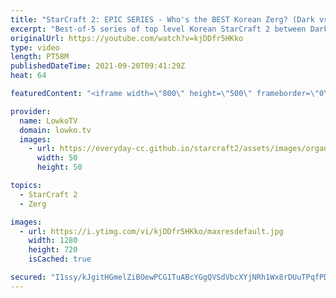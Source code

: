 ```yaml
---
title: "StarCraft 2: EPIC SERIES - Who's the BEST Korean Zerg? (Dark vs Rogue)"
excerpt: "Best-of-5 series of top level Korean StarCraft 2 between Dark and Rogue. These guys are both fantastic in the Zerg versus Zerg matchup, and in this video they face off against each other.  Support my work on Patreon: http://www.patreon.com/lowkotv Become a YouTube member: https://lowko.tv/join  My second"
originalUrl: https://youtube.com/watch?v=kjDDfr5HKko
type: video
length: PT58M
publishedDateTime: 2021-09-20T09:41:29Z
heat: 64

featuredContent: "<iframe width=\"800\" height=\"500\" frameborder=\"0\" src=\"https://www.youtube.com/embed/kjDDfr5HKko\" allow=\"accelerometer; autoplay; encrypted-media; gyroscope; picture-in-picture\" allowfullscreen></iframe>"

provider:
  name: LowkoTV
  domain: lowko.tv
  images:
    - url: https://everyday-cc.github.io/starcraft2/assets/images/organizations/lowko.tv-50x50.jpg
      width: 50
      height: 50

topics:
  - StarCraft 2
  - Zerg

images:
  - url: https://i.ytimg.com/vi/kjDDfr5HKko/maxresdefault.jpg
    width: 1280
    height: 720
    isCached: true

secured: "I1ssy/kJgitHGmelZiBOewPCG1TuABcYGgQVSdVbcXYjNRh1Wx8rDUuTPqfPDrocgmj96sf2a9TGpO/jDeH1Z/CLjGXgwjSgaB8xDOnKzS2xIlZADDRhFOweKydyKmSpOqj6M2nvTJlmP7x156xy2NwcG/KwMLmH+as+gkV+l0i0McgUj/exNDAYJV6/831c43KexfM46SfCX/NIP7UfISsPOGrncV9SQvw95aTP71gPAwnzEbIDps3qd9XCaXKnMGhkVcbPYysqem2embAVGZG0hOrGft4KR5ZrMwvsLG0qg7Mg/muBqSL+Z5uShB3ZyAQKZq4xsnIXlWL4dTte6yKmts/gofKjohZtyHG/DvohflNC8FFOwe0QskyeVvR1OiqPQvgo9ZPccgIaLG9s9a/Cf2elqsCDBBQirXi75AB5lwUuVVY6LFhv9V/UIm9t;tp/wEc76f8sBnmNlE20kYw=="
---
```


